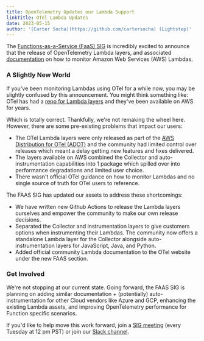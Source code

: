 ```yaml
---
title: OpenTelemetry Updates our Lambda Support
linkTitle: OTel Lambda Updates
date: 2023-05-15
author: '[Carter Socha](https://github.com/cartersocha) (Lightstep)'
---
```


The [Functions-as-a-Service (FaaS) SIG](https://docs.google.com/document/d/187XYoQcXQ9JxS_5v2wvZ0NEysaJ02xoOYNXj08pT0zc) is incredibly excited to announce that the release of OpenTelemetry Lambda layers, and associated [documentation](/docs/faas/) on how to
monitor Amazon Web Services (AWS) Lambdas.

### A Slightly New World

If you've been monitoring Lambdas using OTel for a while now, you may be slightly
confused by this announcement. You might think something like: OTel has had a
[repo for Lambda layers](https://github.com/open-telemetry/opentelemetry-lambda)
and they've been available on AWS for years.

Which is totally correct. Thankfully, we're not remaking the wheel here.
However, there are some pre-existing problems that impact our users:

- The OTel Lambda layers were only released as part of the
  [AWS Distribution for OTel (ADOT)](https://aws-otel.github.io/) and the
  community had limited control over releases which meant a delay getting new
  features and fixes delivered.
- The layers available on AWS combined the Collector and auto-instrumentation
  capabilities into 1 package which spilled over into performance degradations
  and limited user choice.
- There wasn't official OTel guidance on how to monitor Lambdas and no single
  source of truth for OTel users to reference.

The FAAS SIG has updated our assets to address these shortcomings:

- We have written new Github Actions to release the Lambda layers ourselves and
  empower the community to make our own release decisions.
- Separated the Collector and instrumentation layers to give customers options
  when instrumenting their Lambdas. The community now offers a standalone Lambda
  layer for the Collector alongside auto-instrumentation layers for JavaScript,
  Java, and Python.
- Added official community Lambda documentation to the OTel website under the
  new FAAS section.

### Get Involved

We're not stopping at our current state. Going forward, the FAAS SIG is planning
on adding similar documentation + (potentially) auto-instrumentation for other
Cloud vendors like Azure and GCP, enhancing the existing Lambda assets, and
improving OpenTelemetry performance for Function specific scenarios.

If you'd like to help move this work forward, join a
[SIG meeting](https://github.com/open-telemetry/community#implementation-sigs)
(every Tuesday at 12 pm PST) or join our
[Slack channel](https://cloud-native.slack.com/archives/C04HVBETC9Z).
